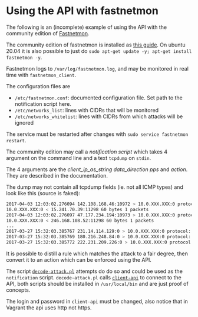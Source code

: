 
# Using the API with fastnetmon

The following is an (incomplete) example of using the API with the community edition of [Fastnetmon](https://github.com/pavel-odintsov/fastnetmon).

The community edition of fastnetmon is installed as [this guide](https://fastnetmon.com/install/). On ubuntu 20.04 it is also possible to just do `sudo apt-get update -y; apt-get install fastnetmon -y`.

Fastnetmon logs to `/var/log/fastnetmon.log`, and may be monitored in real time with `fastnetmon_client`.

The configuration files are

  - `/etc/fastnetmon.conf`: documented configuration file. Set path to the notification script here.
  - `/etc/networks_list`: lines with CIDRs that will be monitored
  - `/etc/networks_whitelist`: lines with CIDRs from which attacks will be ignored

The service must be restarted after changes with `sudo service fastnetmon restart`.

The community edition may call a _notification script_ which takes 4 argument on the command line and a text `tcpdump` on `stdin`.

The 4 arguments are the _client_ip_as_string_ _data_direction_ _pps_ and _action_. They are described in the documentation.

The dump may not contain all tcpdump fields (ie. not all ICMP types) and look like this (source is faked):

```bash
2017-04-03 12:03:02.276094 142.108.168.46:10972 > 10.0.XXX.XXX:0 protocol: udp frag: 0  packets: 1 size: 60 bytes ttl: 63 sample ratio: 1
10.0.XXX.XXX:0 < 15.241.70.39:11298 60 bytes 1 packets
2017-04-03 12:03:02.276097 47.177.234.194:10973 > 10.0.XXX.XXX:0 protocol: udp frag: 0  packets: 1 size: 60 bytes ttl: 63 sample ratio: 1
10.0.XXX.XXX:0 < 246.168.108.52:11298 60 bytes 1 packets
...
2017-03-27 15:32:03.385767 231.14.114.129:0 > 10.0.XXX.XXX:0 protocol: icmp frag: 0  packets: 1 size: 60 bytes ttl: 63 sample ratio: 1
2017-03-27 15:32:03.385769 180.216.248.84:0 > 10.0.XXX.XXX:0 protocol: icmp frag: 0  packets: 1 size: 60 bytes ttl: 63 sample ratio: 1
2017-03-27 15:32:03.385772 222.231.209.226:0 > 10.0.XXX.XXX:0 protocol: icmp frag: 0  packets: 1 size: 60 bytes ttl: 63 sample ratio: 1
```
It is possible to distill a rule which matches the attack to a fair degree, then convert it to an action which can be enforced using the API.

The script [`decode-attack.pl`](decode-attack.pl) attempts do do so and could be used as the `notification` script. `decode-attack.pl` calls [`client-api`](client-api) to connect to the API, both scripts should be installed in `/usr/local/bin` and are just proof of concepts.

The login and password in `client-api` must be changed, also notice that in Vagrant the api uses http not https.



